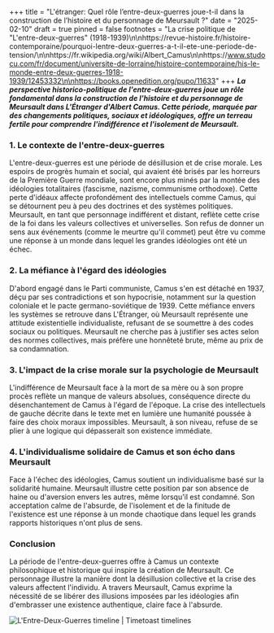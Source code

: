 +++
title = "L'étranger: Quel rôle l’entre-deux-guerres joue-t-il dans la construction de l’histoire et du personnage de Meursault ?"
date = "2025-02-10"
draft = true
pinned = false
footnotes = "La crise politique de \"L'entre-deux-guerres\" (1918-1939)\n\nhttps://revue-histoire.fr/histoire-contemporaine/pourquoi-lentre-deux-guerres-a-t-il-ete-une-periode-de-tension/\n\nhttps://fr.wikipedia.org/wiki/Albert_Camus\n\nhttps://www.studocu.com/fr/document/universite-de-lorraine/histoire-contemporaine/his-le-monde-entre-deux-guerres-1918-1939/12453332\n\nhttps://books.openedition.org/pupo/11633"
+++
***La perspective historico-politique de l'entre-deux-guerres joue un rôle fondamental dans la construction de l'histoire et du personnage de Meursault dans L'Étranger d'Albert Camus. Cette période, marquée par des changements politiques, sociaux et idéologiques, offre un terreau fertile pour comprendre l'indifférence et l'isolement de Meursault.***





### **1. Le contexte de l'entre-deux-guerres**

L'entre-deux-guerres est une période de désillusion et de crise morale. Les espoirs de progrès humain et social, qui avaient été brisés par les horreurs de la Première Guerre mondiale, sont encore plus minés par la montée des idéologies totalitaires (fascisme, nazisme, communisme orthodoxe). Cette perte d'idéaux affecte profondément des intellectuels comme Camus, qui se détournent peu à peu des doctrines et des systèmes politiques. Meursault, en tant que personnage indifférent et distant, reflète cette crise de la foi dans les valeurs collectives et universelles. Son refus de donner un sens aux événements (comme le meurtre qu'il commet) peut être vu comme une réponse à un monde dans lequel les grandes idéologies ont été un échec.





### 2. La méfiance à l'égard des idéologies

D'abord engagé dans le Parti communiste, Camus s'en est détaché en 1937, déçu par ses contradictions et son hypocrisie, notamment sur la question coloniale et le pacte germano-soviétique de 1939. Cette méfiance envers les systèmes se retrouve dans L'Étranger, où Meursault représente une attitude existentielle individualiste, refusant de se soumettre à des codes sociaux ou politiques. Meursault ne cherche pas à justifier ses actes selon des normes collectives, mais préfère une honnêteté brute, même au prix de sa condamnation.





### 3. L'impact de la crise morale sur la psychologie de Meursault

L'indifférence de Meursault face à la mort de sa mère ou à son propre procès reflète un manque de valeurs absolues, conséquence directe du désenchantement de Camus à l'égard de l'époque. La crise des intellectuels de gauche décrite dans le texte met en lumière une humanité poussée à faire des choix moraux impossibles. Meursault, à son niveau, refuse de se plier à une logique qui dépasserait son existence immédiate. 





### 4. L'individualisme solidaire de Camus et son écho dans Meursault

Face à l'échec des idéologies, Camus soutient un individualisme basé sur la solidarité humaine. Meursault illustre cette position par son absence de haine ou d'aversion envers les autres, même lorsqu'il est condamné. Son acceptation calme de l'absurde, de l'isolement et de la finitude de l'existence est une réponse à un monde chaotique dans lequel les grands rapports historiques n'ont plus de sens.





### Conclusion

La période de l'entre-deux-guerres offre à Camus un contexte philosophique et historique qui inspire la création de Meursault. Ce personnage illustre la manière dont la désillusion collective et la crise des valeurs affectent l'individu. A travers Meursault, Camus exprime la nécessité de se libérer des illusions imposées par les idéologies afin d'embrasser une existence authentique, claire face à l'absurde.





![L'Entre-Deux-Guerres timeline | Timetoast timelines](https://s3.amazonaws.com/s3.timetoast.com/public/uploads/photo/3161452/image/ec51955948cab15bb28d01a21616d964)